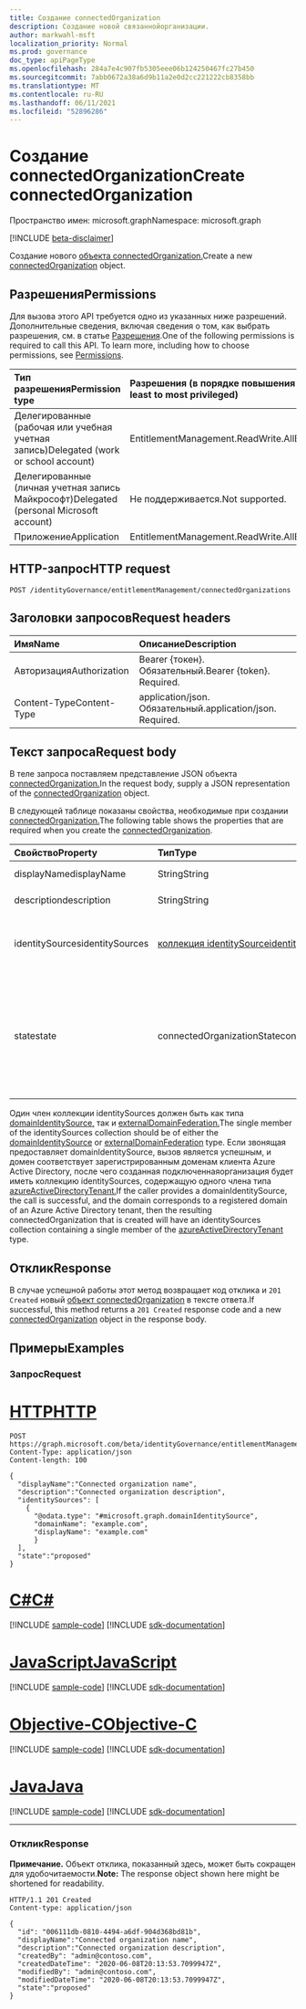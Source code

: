 ```yaml
---
title: Создание connectedOrganization
description: Создание новой связаннойорганизации.
author: markwahl-msft
localization_priority: Normal
ms.prod: governance
doc_type: apiPageType
ms.openlocfilehash: 284a7e4c907fb5305eee06b124250467fc27b450
ms.sourcegitcommit: 7abb0672a38a6d9b11a2e0d2cc221222cb8358bb
ms.translationtype: MT
ms.contentlocale: ru-RU
ms.lasthandoff: 06/11/2021
ms.locfileid: "52896286"
---
```

# <a name="create-connectedorganization"></a><span data-ttu-id="9d304-103">Создание connectedOrganization</span><span class="sxs-lookup"><span data-stu-id="9d304-103">Create connectedOrganization</span></span>

<span data-ttu-id="9d304-104">Пространство имен: microsoft.graph</span><span class="sxs-lookup"><span data-stu-id="9d304-104">Namespace: microsoft.graph</span></span>

[!INCLUDE [beta-disclaimer](../../includes/beta-disclaimer.md)]

<span data-ttu-id="9d304-105">Создание нового [объекта connectedOrganization.](../resources/connectedorganization.md)</span><span class="sxs-lookup"><span data-stu-id="9d304-105">Create a new [connectedOrganization](../resources/connectedorganization.md) object.</span></span>

## <a name="permissions"></a><span data-ttu-id="9d304-106">Разрешения</span><span class="sxs-lookup"><span data-stu-id="9d304-106">Permissions</span></span>

<span data-ttu-id="9d304-p101">Для вызова этого API требуется одно из указанных ниже разрешений. Дополнительные сведения, включая сведения о том, как выбрать разрешения, см. в статье [Разрешения](/graph/permissions-reference).</span><span class="sxs-lookup"><span data-stu-id="9d304-p101">One of the following permissions is required to call this API. To learn more, including how to choose permissions, see [Permissions](/graph/permissions-reference).</span></span>

|<span data-ttu-id="9d304-109">Тип разрешения</span><span class="sxs-lookup"><span data-stu-id="9d304-109">Permission type</span></span>|<span data-ttu-id="9d304-110">Разрешения (в порядке повышения привилегий)</span><span class="sxs-lookup"><span data-stu-id="9d304-110">Permissions (from least to most privileged)</span></span>|
|:---|:---|
| <span data-ttu-id="9d304-111">Делегированные (рабочая или учебная учетная запись)</span><span class="sxs-lookup"><span data-stu-id="9d304-111">Delegated (work or school account)</span></span>     | <span data-ttu-id="9d304-112">EntitlementManagement.ReadWrite.All</span><span class="sxs-lookup"><span data-stu-id="9d304-112">EntitlementManagement.ReadWrite.All</span></span> |
| <span data-ttu-id="9d304-113">Делегированные (личная учетная запись Майкрософт)</span><span class="sxs-lookup"><span data-stu-id="9d304-113">Delegated (personal Microsoft account)</span></span> | <span data-ttu-id="9d304-114">Не поддерживается.</span><span class="sxs-lookup"><span data-stu-id="9d304-114">Not supported.</span></span> |
| <span data-ttu-id="9d304-115">Приложение</span><span class="sxs-lookup"><span data-stu-id="9d304-115">Application</span></span>                            | <span data-ttu-id="9d304-116">EntitlementManagement.ReadWrite.All</span><span class="sxs-lookup"><span data-stu-id="9d304-116">EntitlementManagement.ReadWrite.All</span></span> |

## <a name="http-request"></a><span data-ttu-id="9d304-117">HTTP-запрос</span><span class="sxs-lookup"><span data-stu-id="9d304-117">HTTP request</span></span>

<!-- {
  "blockType": "ignored"
}
-->
```http
POST /identityGovernance/entitlementManagement/connectedOrganizations
```

## <a name="request-headers"></a><span data-ttu-id="9d304-118">Заголовки запросов</span><span class="sxs-lookup"><span data-stu-id="9d304-118">Request headers</span></span>

|<span data-ttu-id="9d304-119">Имя</span><span class="sxs-lookup"><span data-stu-id="9d304-119">Name</span></span>|<span data-ttu-id="9d304-120">Описание</span><span class="sxs-lookup"><span data-stu-id="9d304-120">Description</span></span>|
|:---|:---|
|<span data-ttu-id="9d304-121">Авторизация</span><span class="sxs-lookup"><span data-stu-id="9d304-121">Authorization</span></span>|<span data-ttu-id="9d304-p102">Bearer {токен}. Обязательный.</span><span class="sxs-lookup"><span data-stu-id="9d304-p102">Bearer {token}. Required.</span></span>|
|<span data-ttu-id="9d304-124">Content-Type</span><span class="sxs-lookup"><span data-stu-id="9d304-124">Content-Type</span></span>|<span data-ttu-id="9d304-p103">application/json. Обязательный.</span><span class="sxs-lookup"><span data-stu-id="9d304-p103">application/json. Required.</span></span>|

## <a name="request-body"></a><span data-ttu-id="9d304-127">Текст запроса</span><span class="sxs-lookup"><span data-stu-id="9d304-127">Request body</span></span>
<span data-ttu-id="9d304-128">В теле запроса поставляем представление JSON объекта [connectedOrganization.](../resources/connectedorganization.md)</span><span class="sxs-lookup"><span data-stu-id="9d304-128">In the request body, supply a JSON representation of the [connectedOrganization](../resources/connectedorganization.md) object.</span></span>

<span data-ttu-id="9d304-129">В следующей таблице показаны свойства, необходимые при создании [connectedOrganization.](../resources/connectedorganization.md)</span><span class="sxs-lookup"><span data-stu-id="9d304-129">The following table shows the properties that are required when you create the [connectedOrganization](../resources/connectedorganization.md).</span></span>

|<span data-ttu-id="9d304-130">Свойство</span><span class="sxs-lookup"><span data-stu-id="9d304-130">Property</span></span>|<span data-ttu-id="9d304-131">Тип</span><span class="sxs-lookup"><span data-stu-id="9d304-131">Type</span></span>|<span data-ttu-id="9d304-132">Описание</span><span class="sxs-lookup"><span data-stu-id="9d304-132">Description</span></span>|
|:---|:---|:---|
|<span data-ttu-id="9d304-133">displayName</span><span class="sxs-lookup"><span data-stu-id="9d304-133">displayName</span></span>|<span data-ttu-id="9d304-134">String</span><span class="sxs-lookup"><span data-stu-id="9d304-134">String</span></span>|<span data-ttu-id="9d304-135">Имя подключенной организации.</span><span class="sxs-lookup"><span data-stu-id="9d304-135">The connected organization name.</span></span> |
|<span data-ttu-id="9d304-136">description</span><span class="sxs-lookup"><span data-stu-id="9d304-136">description</span></span>|<span data-ttu-id="9d304-137">String</span><span class="sxs-lookup"><span data-stu-id="9d304-137">String</span></span>|<span data-ttu-id="9d304-138">Описание подключенной организации.</span><span class="sxs-lookup"><span data-stu-id="9d304-138">The connected organization description.</span></span>|
|<span data-ttu-id="9d304-139">identitySources</span><span class="sxs-lookup"><span data-stu-id="9d304-139">identitySources</span></span>|<span data-ttu-id="9d304-140">[коллекция identitySource](../resources/identitysource.md)</span><span class="sxs-lookup"><span data-stu-id="9d304-140">[identitySource](../resources/identitysource.md) collection</span></span>|<span data-ttu-id="9d304-141">Коллекция с одним элементом, исходный источник удостоверений в этой связанной организации.</span><span class="sxs-lookup"><span data-stu-id="9d304-141">A collection with one element, the initial identity source in this connected organization.</span></span>|
|<span data-ttu-id="9d304-142">state</span><span class="sxs-lookup"><span data-stu-id="9d304-142">state</span></span>|<span data-ttu-id="9d304-143">connectedOrganizationState</span><span class="sxs-lookup"><span data-stu-id="9d304-143">connectedOrganizationState</span></span>|<span data-ttu-id="9d304-144">Состояние связанной организации определяет, применимы ли политики назначения с типом области `AllConfiguredConnectedOrganizationSubjects` запроса.</span><span class="sxs-lookup"><span data-stu-id="9d304-144">The state of a connected organization defines whether assignment policies with requestor scope type `AllConfiguredConnectedOrganizationSubjects` are applicable or not.</span></span> <span data-ttu-id="9d304-145">Возможные значения: `configured`, `proposed`.</span><span class="sxs-lookup"><span data-stu-id="9d304-145">Possible values are: `configured`, `proposed`.</span></span>|

<span data-ttu-id="9d304-146">Один член коллекции identitySources должен быть как типа [domainIdentitySource,](../resources/domainidentitysource.md) так и [externalDomainFederation.](../resources/externaldomainfederation.md)</span><span class="sxs-lookup"><span data-stu-id="9d304-146">The single member of the identitySources collection should be of either the [domainIdentitySource](../resources/domainidentitysource.md) or [externalDomainFederation](../resources/externaldomainfederation.md) type.</span></span>  <span data-ttu-id="9d304-147">Если звонящая предоставляет domainIdentitySource, вызов является успешным, и домен соответствует зарегистрированным доменам клиента Azure Active Directory, после чего созданная подключеннаяорганизация будет иметь коллекцию identitySources, содержащую одного члена типа [azureActiveDirectoryTenant.](../resources/azureactivedirectorytenant.md)</span><span class="sxs-lookup"><span data-stu-id="9d304-147">If the caller provides a domainIdentitySource, the call is successful, and the domain corresponds to a registered domain of an Azure Active Directory tenant, then the resulting connectedOrganization that is created will have an identitySources collection containing a single member of the [azureActiveDirectoryTenant](../resources/azureactivedirectorytenant.md) type.</span></span>

## <a name="response"></a><span data-ttu-id="9d304-148">Отклик</span><span class="sxs-lookup"><span data-stu-id="9d304-148">Response</span></span>

<span data-ttu-id="9d304-149">В случае успешной работы этот метод возвращает код отклика и `201 Created` новый [объект connectedOrganization](../resources/connectedorganization.md) в тексте ответа.</span><span class="sxs-lookup"><span data-stu-id="9d304-149">If successful, this method returns a `201 Created` response code and a new [connectedOrganization](../resources/connectedorganization.md) object in the response body.</span></span>

## <a name="examples"></a><span data-ttu-id="9d304-150">Примеры</span><span class="sxs-lookup"><span data-stu-id="9d304-150">Examples</span></span>

### <a name="request"></a><span data-ttu-id="9d304-151">Запрос</span><span class="sxs-lookup"><span data-stu-id="9d304-151">Request</span></span>

# <a name="http"></a>[<span data-ttu-id="9d304-152">HTTP</span><span class="sxs-lookup"><span data-stu-id="9d304-152">HTTP</span></span>](#tab/http)
<!-- {
  "blockType": "request",
  "name": "create_connectedorganization_from_connectedorganizations"
}
-->
``` http
POST https://graph.microsoft.com/beta/identityGovernance/entitlementManagement/connectedOrganizations/
Content-Type: application/json
Content-length: 100

{
  "displayName":"Connected organization name",
  "description":"Connected organization description",
  "identitySources": [
    {
      "@odata.type": "#microsoft.graph.domainIdentitySource",
      "domainName": "example.com",
      "displayName": "example.com"
      }
  ],
  "state":"proposed"
}
```
# <a name="c"></a>[<span data-ttu-id="9d304-153">C#</span><span class="sxs-lookup"><span data-stu-id="9d304-153">C#</span></span>](#tab/csharp)
[!INCLUDE [sample-code](../includes/snippets/csharp/create-connectedorganization-from-connectedorganizations-csharp-snippets.md)]
[!INCLUDE [sdk-documentation](../includes/snippets/snippets-sdk-documentation-link.md)]

# <a name="javascript"></a>[<span data-ttu-id="9d304-154">JavaScript</span><span class="sxs-lookup"><span data-stu-id="9d304-154">JavaScript</span></span>](#tab/javascript)
[!INCLUDE [sample-code](../includes/snippets/javascript/create-connectedorganization-from-connectedorganizations-javascript-snippets.md)]
[!INCLUDE [sdk-documentation](../includes/snippets/snippets-sdk-documentation-link.md)]

# <a name="objective-c"></a>[<span data-ttu-id="9d304-155">Objective-C</span><span class="sxs-lookup"><span data-stu-id="9d304-155">Objective-C</span></span>](#tab/objc)
[!INCLUDE [sample-code](../includes/snippets/objc/create-connectedorganization-from-connectedorganizations-objc-snippets.md)]
[!INCLUDE [sdk-documentation](../includes/snippets/snippets-sdk-documentation-link.md)]

# <a name="java"></a>[<span data-ttu-id="9d304-156">Java</span><span class="sxs-lookup"><span data-stu-id="9d304-156">Java</span></span>](#tab/java)
[!INCLUDE [sample-code](../includes/snippets/java/create-connectedorganization-from-connectedorganizations-java-snippets.md)]
[!INCLUDE [sdk-documentation](../includes/snippets/snippets-sdk-documentation-link.md)]

---


### <a name="response"></a><span data-ttu-id="9d304-157">Отклик</span><span class="sxs-lookup"><span data-stu-id="9d304-157">Response</span></span>
<span data-ttu-id="9d304-158">**Примечание.** Объект отклика, показанный здесь, может быть сокращен для удобочитаемости.</span><span class="sxs-lookup"><span data-stu-id="9d304-158">**Note:** The response object shown here might be shortened for readability.</span></span>
<!-- {
  "blockType": "response",
  "truncated": true,
  "@odata.type": "microsoft.graph.connectedOrganization"
}
-->
``` http
HTTP/1.1 201 Created
Content-type: application/json

{
  "id": "006111db-0810-4494-a6df-904d368bd81b",
  "displayName":"Connected organization name",
  "description":"Connected organization description",
  "createdBy": "admin@contoso.com",
  "createdDateTime": "2020-06-08T20:13:53.7099947Z",
  "modifiedBy": "admin@contoso.com",
  "modifiedDateTime": "2020-06-08T20:13:53.7099947Z",
  "state":"proposed"
}
```

<!-- uuid: 16cd6b66-4b1a-43a1-adaf-3a886856ed98
2019-02-04 14:57:30 UTC -->
<!-- {
  "type": "#page.annotation",
  "description": "Create connectedOrganization",
  "keywords": "",
  "section": "documentation",
  "tocPath": ""
}-->


